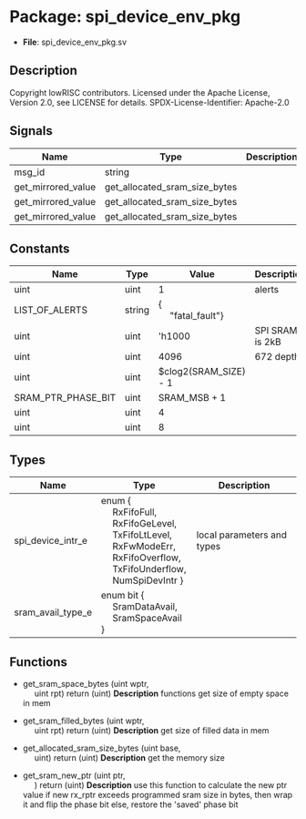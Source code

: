 # Package: spi_device_env_pkg

- **File**: spi_device_env_pkg.sv
## Description

 Copyright lowRISC contributors.
 Licensed under the Apache License, Version 2.0, see LICENSE for details.
 SPDX-License-Identifier: Apache-2.0


## Signals

| Name               | Type                          | Description |
| ------------------ | ----------------------------- | ----------- |
| msg_id             | string                        |             |
| get_mirrored_value | get_allocated_sram_size_bytes |             |
| get_mirrored_value | get_allocated_sram_size_bytes |             |
| get_mirrored_value | get_allocated_sram_size_bytes |             |
## Constants

| Name               | Type   | Value                                               | Description       |
| ------------------ | ------ | --------------------------------------------------- | ----------------- |
| uint               | uint   | 1                                                   |  alerts           |
| LIST_OF_ALERTS     | string | {<br><span style="padding-left:20px">"fatal_fault"} |                   |
| uint               | uint   | 'h1000                                              |  SPI SRAM is 2kB  |
| uint               | uint   | 4096                                                |  672 depth        |
| uint               | uint   | $clog2(SRAM_SIZE) - 1                               |                   |
| SRAM_PTR_PHASE_BIT | uint   | SRAM_MSB + 1                                        |                   |
| uint               | uint   | 4                                                   |                   |
| uint               | uint   | 8                                                   |                   |
## Types

| Name              | Type                                                                                                                                                                                                                                                                                                                                                                                                     | Description                  |
| ----------------- | -------------------------------------------------------------------------------------------------------------------------------------------------------------------------------------------------------------------------------------------------------------------------------------------------------------------------------------------------------------------------------------------------------- | ---------------------------- |
| spi_device_intr_e | enum {<br><span style="padding-left:20px">     RxFifoFull,<br><span style="padding-left:20px">     RxFifoGeLevel,<br><span style="padding-left:20px">     TxFifoLtLevel,<br><span style="padding-left:20px">     RxFwModeErr,<br><span style="padding-left:20px">     RxFifoOverflow,<br><span style="padding-left:20px">     TxFifoUnderflow,<br><span style="padding-left:20px">     NumSpiDevIntr   } |  local parameters and types  |
| sram_avail_type_e | enum bit {<br><span style="padding-left:20px">     SramDataAvail,<br><span style="padding-left:20px">     SramSpaceAvail   }                                                                                                                                                                                                                                                                             |                              |
## Functions
- get_sram_space_bytes <font id="function_arguments">(uint wptr,<br><span style="padding-left:20px"> uint rpt)</font> <font id="function_return">return (uint)</font>
**Description**
 functions
 get size of empty space in mem

- get_sram_filled_bytes <font id="function_arguments">(uint wptr,<br><span style="padding-left:20px"> uint rpt)</font> <font id="function_return">return (uint)</font>
**Description**
 get size of filled data in mem

- get_allocated_sram_size_bytes <font id="function_arguments">(uint base,<br><span style="padding-left:20px"> uint)</font> <font id="function_return">return (uint)</font>
**Description**
 get the memory size

- get_sram_new_ptr <font id="function_arguments">(uint ptr,<br><span style="padding-left:20px">)</font> <font id="function_return">return (uint)</font>
**Description**
 use this function to calculate the new ptr value
 if new rx_rptr exceeds programmed sram size in bytes, then wrap it and flip the phase bit
 else, restore the 'saved' phase bit

